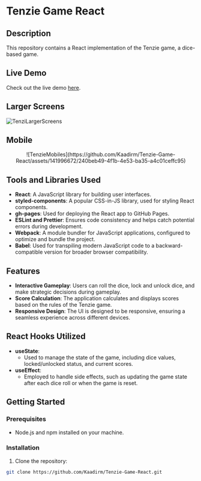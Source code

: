 # Tenzie Game React

## Description

This repository contains a React implementation of the Tenzie game, a dice-based game.

## Live Demo

Check out the live demo [here](https://kaadirm.github.io/Tenzie-Game-React/).

## Larger Screens

![TenziLargerScreens](https://github.com/Kaadirm/Tenzie-Game-React/assets/141996672/23ee6e1e-d592-4b4a-9bcb-3415da0ceb9f)

## Mobile
<p align="center">
  ![TenzieMobiles](https://github.com/Kaadirm/Tenzie-Game-React/assets/141996672/240beb49-4f1b-4e53-ba35-a4c01ceffc95)
</p>


## Tools and Libraries Used

- **React**: A JavaScript library for building user interfaces.
- **styled-components**: A popular CSS-in-JS library, used for styling React components.
- **gh-pages**: Used for deploying the React app to GitHub Pages.
- **ESLint and Prettier**: Ensures code consistency and helps catch potential errors during development.
- **Webpack**: A module bundler for JavaScript applications, configured to optimize and bundle the project.
- **Babel**: Used for transpiling modern JavaScript code to a backward-compatible version for broader browser compatibility.

## Features

- **Interactive Gameplay**: Users can roll the dice, lock and unlock dice, and make strategic decisions during gameplay.
- **Score Calculation**: The application calculates and displays scores based on the rules of the Tenzie game.
- **Responsive Design**: The UI is designed to be responsive, ensuring a seamless experience across different devices.

## React Hooks Utilized

- **useState**:
  - Used to manage the state of the game, including dice values, locked/unlocked status, and current scores.
- **useEffect**:
  - Employed to handle side effects, such as updating the game state after each dice roll or when the game is reset.

## Getting Started

### Prerequisites

- Node.js and npm installed on your machine.

### Installation

1. Clone the repository:

```bash
git clone https://github.com/Kaadirm/Tenzie-Game-React.git
```

